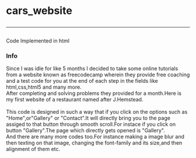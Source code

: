# cars_website<hr>
Code Implemented in html
<h3>Info</h3>
Since I was idle for like 5 months I decided to take some online tutorials from a website known as freecodecamp 
wherein they provide free coaching and a test code for you at the end of each step in the fields like html,css,html5 and many more.<br>
After completing and solving problems they provided for a month.Here is my first website of a restaurant named after J.Hemstead.<br>
<br>
This code is designed in such a way that if you click on the options such as "Home",or"Gallery" or "Contact".It will directly bring you to the page assiged to that button through smooth scroll.For instace if you click on button "Gallery".The page which directly gets opened is "Gallery".
<br>And there are many more codes too.For instance making a image blur and then texting on that image, changing the font-family and its size,and then alignment of them etc. 
